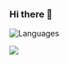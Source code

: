### Hi there 👋

![Languages](https://github-readme-stats.vercel.app/api/top-langs/?username=romeramatias)

![](https://github-readme-stats.vercel.app/api?username=romeramatias&theme=dark&show_icons=true&hide_border=true)

